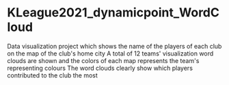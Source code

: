 # KLeague2021_dynamicpoint_WordCloud
Data visualization project which shows the name of the players of each club on the map of the club's home city
A total of 12 teams' visualization word clouds are shown and the colors of each map represents the team's representing colours
The word clouds clearly show which players contributed to the club the most
